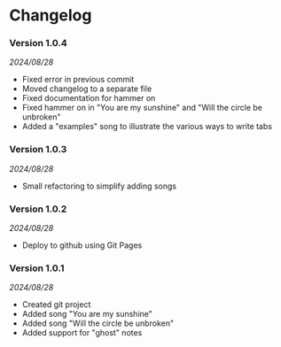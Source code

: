 # Changelog

### Version 1.0.4
_2024/08/28_
* Fixed error in previous commit
* Moved changelog to a separate file
* Fixed documentation for hammer on
* Fixed hammer on in "You are my sunshine" and "Will the circle be unbroken"
* Added a "examples" song to illustrate the various ways to write tabs

### Version 1.0.3
_2024/08/28_
* Small refactoring to simplify adding songs

### Version 1.0.2
_2024/08/28_
* Deploy to github using Git Pages

### Version 1.0.1
_2024/08/28_
* Created git project
* Added song "You are my sunshine"
* Added song "Will the circle be unbroken"
* Added support for "ghost" notes
